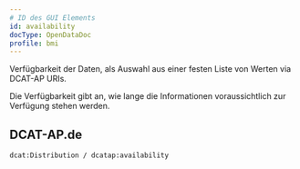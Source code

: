 ```yaml
---
# ID des GUI Elements
id: availability
docType: OpenDataDoc
profile: bmi
---
```


Verfügbarkeit der Daten, als Auswahl aus einer festen Liste von Werten via DCAT-AP URIs.

Die Verfügbarkeit gibt an, wie lange die Informationen voraussichtlich zur Verfügung stehen werden.

## DCAT-AP.de
`dcat:Distribution / dcatap:availability`

